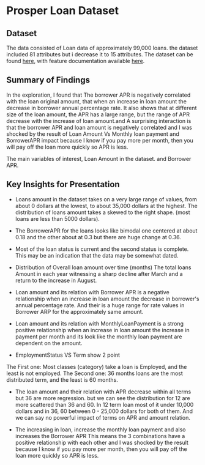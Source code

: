 # Prosper Loan Dataset

## Dataset

The data consisted of Loan data of approximately 99,000 loans. the dataset included 81 attributes but i decrease it to 15 attributes. The dataset can be found [here](https://www.google.com/url?q=https://s3.amazonaws.com/udacity-hosted-downloads/ud651/prosperLoanData.csv&sa=D&ust=1554486256021000),
with feature documentation available [here](https://docs.google.com/spreadsheets/d/1gDyi_L4UvIrLTEC6Wri5nbaMmkGmLQBk-Yx3z0XDEtI/edit).


## Summary of Findings

In the exploration, I found that The borrower APR is negatively correlated with the loan original amount, that when an increase in loan amount the decrease in borrower annual percentage rate. It also shows that at different size of the loan amount, the APR has a large range, but the range of APR decrease with the increase of loan amount.and A surprising interaction is that the borrower APR and loan amount is negatively correlated and I was shocked by the result of Loan Amount Vs Monthly loan payment and BorrowerAPR impact because I know if you pay more per month, then you will pay off the loan more quickly so APR is less.

The main variables of interest,  Loan Amount in the dataset. and Borrower APR.


## Key Insights for Presentation

- Loans amount in the dataset takes on a very large range of values, from about 0 dollars at the lowest, to about 35,000 dollars at the highest. The distribution of loans amount takes a skewed to the right shape. (most loans are less than 5000 dollars).

- The BorrowerAPR for the loans looks like bimodal one centered at about 0.18 and the other about at 0.3 but there are huge change at 0.36.

- Most of the loan status is current and the second status is complete. This may be an indication that the data may be somewhat dated. 

- Distribution of Overall loan amount over time (months)
The total loans Amount in each year witnessing a sharp decline after March and a return to the increase in August.

- Loan amount and its relation with Borrower APR is a negative relationship when an increase in loan amount the decrease in borrower's annual percentage rate. And their is a huge range for rate values in Borrower ARP for the approximately same amount.

- Loan amount and its relation with MonthlyLoanPayment is a strong positive relationship when an increase in loan amount the increase in payment per month and its look like the monthly loan payment are dependent on the amount.

- EmploymentStatus VS Term show 2 point

The First one: Most classes (category) take a loan is Employed, and the least is not employed.
The Second one: 36 months loans are the most distributed term, and the least is 60 months.

- The loan amount and their relation with APR decrease within all terms but 36 are more regression. but we can see the distribution for 12 are more scattered than 36 and 60. In 12 term loan most of it under 10,000 dollars and in 36, 60 between 0 - 25,000 dollars for both of them. And we can say no powerful impact of terms on APR and amount relation.

- The increasing in loan, increase the monthly loan payment and also increases the Borrower APR This means the 3 combinations have a positive relationship with each other and I was shocked by the result because I know if you pay more per month, then you will pay off the loan more quickly so APR is less.
